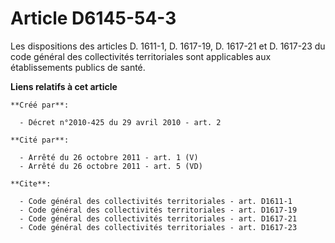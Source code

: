 # Article D6145-54-3

Les dispositions des articles D. 1611-1, D. 1617-19, 
D. 1617-21 et D. 1617-23 du code général des collectivités territoriales sont applicables aux établissements publics de
santé.

**Liens relatifs à cet article**

	**Créé par**:

	  - Décret n°2010-425 du 29 avril 2010 - art. 2

	**Cité par**:

	  - Arrêté du 26 octobre 2011 - art. 1 (V)
	  - Arrêté du 26 octobre 2011 - art. 5 (VD)

	**Cite**:

	  - Code général des collectivités territoriales - art. D1611-1
	  - Code général des collectivités territoriales - art. D1617-19
	  - Code général des collectivités territoriales - art. D1617-21
	  - Code général des collectivités territoriales - art. D1617-23
